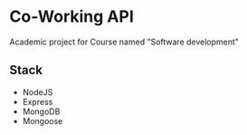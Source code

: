 # Co-Working API

Academic project for Course named "Software development"

## Stack

-   NodeJS
-   Express
-   MongoDB
-   Mongoose
